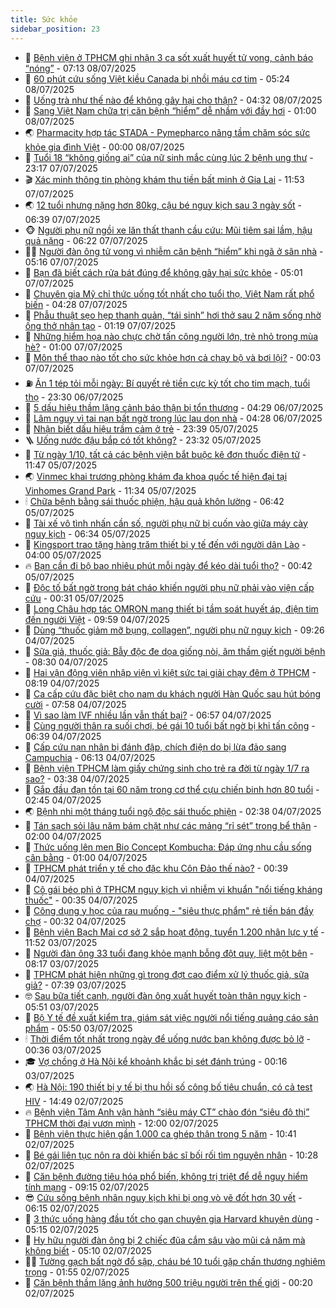 ```yaml
---
title: Sức khỏe
sidebar_position: 23
---
```


<!-- dantri-suc-khoe:START -->
- 🤔 [Bệnh viện ở TPHCM ghi nhận 3 ca sốt xuất huyết tử vong, cảnh báo “nóng”](https://dantri.com.vn/suc-khoe/benh-vien-o-tphcm-ghi-nhan-3-ca-sot-xuat-huyet-tu-vong-canh-bao-nong-20250708131930738.htm) - 07:13 08/07/2025
- 🚦 [60 phút cứu sống Việt kiều Canada bị nhồi máu cơ tim](https://dantri.com.vn/suc-khoe/60-phut-cuu-song-viet-kieu-canada-bi-nhoi-mau-co-tim-20250708110706495.htm) - 05:24 08/07/2025
- 🤖 [Uống trà như thế nào để không gây hại cho thận?](https://dantri.com.vn/suc-khoe/uong-tra-nhu-the-nao-de-khong-gay-hai-cho-than-20250629184639666.htm) - 04:32 08/07/2025
- 🐻 [Sang Việt Nam chữa trị căn bệnh “hiểm” dễ nhầm với đầy hơi](https://dantri.com.vn/suc-khoe/sang-viet-nam-chua-tri-can-benh-hiem-de-nham-voi-day-hoi-20250707155857334.htm) - 01:00 08/07/2025
- 🌏 [Pharmacity hợp tác STADA - Pymepharco nâng tầm chăm sóc sức khỏe gia đình Việt](https://dantri.com.vn/suc-khoe/pharmacity-hop-tac-stada-pymepharco-nang-tam-cham-soc-suc-khoe-gia-dinh-viet-20250707225434285.htm) - 00:00 08/07/2025
- 👺 [Tuổi 18 “không giống ai” của nữ sinh mắc cùng lúc 2 bệnh ung thư](https://dantri.com.vn/suc-khoe/tuoi-18-khong-giong-ai-cua-nu-sinh-mac-cung-luc-2-benh-ung-thu-20250707064524903.htm) - 23:17 07/07/2025
- 🎬 [Xác minh thông tin phòng khám thu tiền bất minh ở Gia Lai](https://dantri.com.vn/suc-khoe/xac-minh-thong-tin-phong-kham-thu-tien-bat-minh-o-gia-lai-20250707151446100.htm) - 11:53 07/07/2025
- 🌏 [12 tuổi nhưng nặng hơn 80kg, cậu bé nguy kịch sau 3 ngày sốt](https://dantri.com.vn/suc-khoe/12-tuoi-nhung-nang-hon-80kg-cau-be-nguy-kich-sau-3-ngay-sot-20250707125116942.htm) - 06:39 07/07/2025
- 🐵 [Người phụ nữ ngồi xe lăn thất thanh cầu cứu: Mũi tiêm sai lầm, hậu quả nặng](https://dantri.com.vn/suc-khoe/nguoi-phu-nu-ngoi-xe-lan-that-thanh-cau-cuu-mui-tiem-sai-lam-hau-qua-nang-20250707113259154.htm) - 06:22 07/07/2025
- 👨‍🏫 [Người đàn ông tử vong vì nhiễm căn bệnh “hiểm” khi ngã ở sân nhà](https://dantri.com.vn/suc-khoe/nguoi-dan-ong-tu-vong-vi-nhiem-can-benh-hiem-khi-nga-o-san-nha-20250707010401680.htm) - 05:16 07/07/2025
- 🤗 [Bạn đã biết cách rửa bát đúng để không gây hại sức khỏe](https://dantri.com.vn/suc-khoe/ban-da-biet-cach-rua-bat-dung-de-khong-gay-hai-suc-khoe-20250707112822876.htm) - 05:01 07/07/2025
- 🫶 [Chuyên gia Mỹ chỉ thức uống tốt nhất cho tuổi thọ, Việt Nam rất phổ biến](https://dantri.com.vn/suc-khoe/chuyen-gia-my-chi-thuc-uong-tot-nhat-cho-tuoi-tho-viet-nam-rat-pho-bien-20250706215737927.htm) - 04:28 07/07/2025
- 🙉 [Phẫu thuật sẹo hẹp thanh quản, “tái sinh” hơi thở sau 2 năm sống nhờ ống thở nhân tạo](https://dantri.com.vn/suc-khoe/phau-thuat-seo-hep-thanh-quan-tai-sinh-hoi-tho-sau-2-nam-song-nho-ong-tho-nhan-tao-20250707080925204.htm) - 01:19 07/07/2025
- 🦅 [Những hiểm họa nào chực chờ tấn công người lớn, trẻ nhỏ trong mùa hè?](https://dantri.com.vn/suc-khoe/nhung-hiem-hoa-nao-chuc-cho-tan-cong-nguoi-lon-tre-nho-trong-mua-he-20250706120709310.htm) - 01:00 07/07/2025
- 🐘 [Môn thể thao nào tốt cho sức khỏe hơn cả chạy bộ và bơi lội?](https://dantri.com.vn/khoa-hoc/mon-the-thao-nao-tot-cho-suc-khoe-hon-ca-chay-bo-va-boi-loi-20250706123832574.htm) - 00:03 07/07/2025
- ⛽️ [Ăn 1 tép tỏi mỗi ngày: Bí quyết rẻ tiền cực kỳ tốt cho tim mạch, tuổi thọ](https://dantri.com.vn/suc-khoe/an-1-tep-toi-moi-ngay-bi-quyet-re-tien-cuc-ky-tot-cho-tim-mach-tuoi-tho-20250704093019623.htm) - 23:30 06/07/2025
- 🤡 [5 dấu hiệu thầm lặng cảnh báo thận bị tổn thương](https://dantri.com.vn/suc-khoe/5-dau-hieu-tham-lang-canh-bao-than-bi-ton-thuong-20250704074931931.htm) - 04:29 06/07/2025
- 💼 [Lâm nguy vì tai nạn bất ngờ trong lúc lau dọn nhà](https://dantri.com.vn/suc-khoe/lam-nguy-vi-tai-nan-bat-ngo-trong-luc-lau-don-nha-20250706111550226.htm) - 04:28 06/07/2025
- 🤔 [Nhận biết dấu hiệu trầm cảm ở trẻ](https://dantri.com.vn/suc-khoe/nhan-biet-dau-hieu-tram-cam-o-tre-20250703160649339.htm) - 23:39 05/07/2025
- 🪜 [Uống nước đậu bắp có tốt không?](https://dantri.com.vn/suc-khoe/uong-nuoc-dau-bap-co-tot-khong-20250705095118241.htm) - 23:32 05/07/2025
- 📝 [Từ ngày 1/10, tất cả các bệnh viện bắt buộc kê đơn thuốc điện tử](https://dantri.com.vn/suc-khoe/tu-ngay-110-tat-ca-cac-benh-vien-bat-buoc-ke-don-thuoc-dien-tu-20250705163506509.htm) - 11:47 05/07/2025
- 🌏 [Vinmec khai trương phòng khám đa khoa quốc tế hiện đại tại Vinhomes Grand Park](https://dantri.com.vn/suc-khoe/vinmec-khai-truong-phong-kham-da-khoa-quoc-te-hien-dai-tai-vinhomes-grand-park-20250705183440181.htm) - 11:34 05/07/2025
- 🕯 [Chữa bệnh bằng sái thuốc phiện, hậu quả khôn lường](https://dantri.com.vn/suc-khoe/chua-benh-bang-sai-thuoc-phien-hau-qua-khon-luong-20250705080846823.htm) - 06:42 05/07/2025
- 🦍 [Tài xế vô tình nhấn cần số, người phụ nữ bị cuốn vào giữa máy cày nguy kịch](https://dantri.com.vn/suc-khoe/tai-xe-vo-tinh-nhan-can-so-nguoi-phu-nu-bi-cuon-vao-giua-may-cay-nguy-kich-20250705124037095.htm) - 06:34 05/07/2025
- 🌈 [Kingsport trao tặng hàng trăm thiết bị y tế đến với người dân Lào](https://dantri.com.vn/suc-khoe/kingsport-trao-tang-hang-tram-thiet-bi-y-te-den-voi-nguoi-dan-lao-20250705102808223.htm) - 04:00 05/07/2025
- 🔥 [Bạn cần đi bộ bao nhiêu phút mỗi ngày để kéo dài tuổi thọ?](https://dantri.com.vn/suc-khoe/ban-can-di-bo-bao-nhieu-phut-moi-ngay-de-keo-dai-tuoi-tho-20250704090802742.htm) - 00:42 05/07/2025
- 🌊 [Độc tố bất ngờ trong bát cháo khiến người phụ nữ phải vào viện cấp cứu](https://dantri.com.vn/suc-khoe/doc-to-bat-ngo-trong-bat-chao-khien-nguoi-phu-nu-phai-vao-vien-cap-cuu-20250704142646120.htm) - 00:31 05/07/2025
- 🚦 [Long Châu hợp tác OMRON mang thiết bị tầm soát huyết áp, điện tim đến người Việt](https://dantri.com.vn/suc-khoe/long-chau-hop-tac-omron-mang-thiet-bi-tam-soat-huyet-ap-dien-tim-den-nguoi-viet-20250704164458637.htm) - 09:59 04/07/2025
- 🤖 [Dùng “thuốc giảm mỡ bụng, collagen”, người phụ nữ nguy kịch](https://dantri.com.vn/suc-khoe/dung-thuoc-giam-mo-bung-collagen-nguoi-phu-nu-nguy-kich-20250704153833126.htm) - 09:26 04/07/2025
- 🤡 [Sữa giả, thuốc giả: Bẫy độc đe dọa giống nòi, âm thầm giết người bệnh](https://dantri.com.vn/suc-khoe/sua-gia-thuoc-gia-bay-doc-de-doa-giong-noi-am-tham-giet-nguoi-benh-20250704062502020.htm) - 08:30 04/07/2025
- 💂 [Hai vận động viên nhập viện vì kiệt sức tại giải chạy đêm ở TPHCM](https://dantri.com.vn/suc-khoe/hai-van-dong-vien-nhap-vien-vi-kiet-suc-tai-giai-chay-dem-o-tphcm-20250704103226983.htm) - 08:19 04/07/2025
- 🦄 [Ca cấp cứu đặc biệt cho nam du khách người Hàn Quốc sau hút bóng cười](https://dantri.com.vn/suc-khoe/ca-cap-cuu-dac-biet-cho-nam-du-khach-nguoi-han-quoc-sau-hut-bong-cuoi-20250704140839440.htm) - 07:58 04/07/2025
- 🧠 [Vì sao làm IVF nhiều lần vẫn thất bại?](https://dantri.com.vn/suc-khoe/vi-sao-lam-ivf-nhieu-lan-van-that-bai-20250703121122549.htm) - 06:57 04/07/2025
- 🤖 [Cùng người thân ra suối chơi, bé gái 10 tuổi bất ngờ bị khỉ tấn công](https://dantri.com.vn/suc-khoe/cung-nguoi-than-ra-suoi-choi-be-gai-10-tuoi-bat-ngo-bi-khi-tan-cong-20250704121800902.htm) - 06:39 04/07/2025
- 💼 [Cấp cứu nạn nhân bị đánh đập, chích điện do bị lừa đảo sang Campuchia](https://dantri.com.vn/suc-khoe/cap-cuu-nan-nhan-bi-danh-dap-chich-dien-do-bi-lua-dao-sang-campuchia-20250704125619463.htm) - 06:13 04/07/2025
- 🧰 [Bệnh viện TPHCM làm giấy chứng sinh cho trẻ ra đời từ ngày 1/7 ra sao?](https://dantri.com.vn/suc-khoe/benh-vien-tphcm-lam-giay-chung-sinh-cho-tre-ra-doi-tu-ngay-17-ra-sao-20250701125626950.htm) - 03:38 04/07/2025
- 🎉 [Gắp đầu đạn tồn tại 60 năm trong cơ thể cựu chiến binh hơn 80 tuổi](https://dantri.com.vn/suc-khoe/gap-dau-dan-ton-tai-60-nam-trong-co-the-cuu-chien-binh-hon-80-tuoi-20250704093203822.htm) - 02:45 04/07/2025
- 🌏 [Bệnh nhi một tháng tuổi ngộ độc sái thuốc phiện](https://dantri.com.vn/suc-khoe/benh-nhi-mot-thang-tuoi-ngo-doc-sai-thuoc-phien-20250704093534803.htm) - 02:38 04/07/2025
- 📝 [Tán sạch sỏi lâu năm bám chặt như các mảng “rỉ sét” trong bể thận](https://dantri.com.vn/suc-khoe/tan-sach-soi-lau-nam-bam-chat-nhu-cac-mang-ri-set-trong-be-than-20250703235240834.htm) - 02:00 04/07/2025
- 🧠 [Thức uống lên men Bio Concept Kombucha: Đáp ứng nhu cầu sống cân bằng](https://dantri.com.vn/suc-khoe/thuc-uong-len-men-bio-concept-kombucha-dap-ung-nhu-cau-song-can-bang-20250703115913505.htm) - 01:00 04/07/2025
- 🚀 [TPHCM phát triển y tế cho đặc khu Côn Đảo thế nào?](https://dantri.com.vn/suc-khoe/tphcm-phat-trien-y-te-cho-dac-khu-con-dao-the-nao-20250703222522867.htm) - 00:39 04/07/2025
- 💯 [Cô gái béo phì ở TPHCM nguy kịch vì nhiễm vi khuẩn &quot;nổi tiếng kháng thuốc&quot;](https://dantri.com.vn/suc-khoe/co-gai-beo-phi-o-tphcm-nguy-kich-vi-nhiem-vi-khuan-noi-tieng-khang-thuoc-20250703220651239.htm) - 00:35 04/07/2025
- 🫶 [Công dụng y học của rau muống - &quot;siêu thực phẩm&quot; rẻ tiền bán đầy chợ](https://dantri.com.vn/suc-khoe/cong-dung-y-hoc-cua-rau-muong-sieu-thuc-pham-re-tien-ban-day-cho-20250703210723040.htm) - 00:32 04/07/2025
- 👹 [Bệnh viện Bạch Mai cơ sở 2 sắp hoạt động, tuyển 1.200 nhân lực y tế](https://dantri.com.vn/suc-khoe/benh-vien-bach-mai-co-so-2-sap-hoat-dong-tuyen-1200-nhan-luc-y-te-20250703185132202.htm) - 11:52 03/07/2025
- 🤩 [Người đàn ông 33 tuổi đang khỏe mạnh bỗng đột quỵ, liệt một bên](https://dantri.com.vn/suc-khoe/nguoi-dan-ong-33-tuoi-dang-khoe-manh-bong-dot-quy-liet-mot-ben-20250703134644259.htm) - 08:17 03/07/2025
- 🌊 [TPHCM phát hiện những gì trong đợt cao điểm xử lý thuốc giả, sữa giả?](https://dantri.com.vn/suc-khoe/tphcm-phat-hien-nhung-gi-trong-dot-cao-diem-xu-ly-thuoc-gia-sua-gia-20250703115236274.htm) - 07:39 03/07/2025
- 🤓 [Sau bữa tiết canh, người đàn ông xuất huyết toàn thân nguy kịch](https://dantri.com.vn/suc-khoe/sau-bua-tiet-canh-nguoi-dan-ong-xuat-huyet-toan-than-nguy-kich-20250703105523787.htm) - 05:51 03/07/2025
- 🌝 [Bộ Y tế đề xuất kiểm tra, giám sát việc người nổi tiếng quảng cáo sản phẩm](https://dantri.com.vn/suc-khoe/bo-y-te-de-xuat-kiem-tra-giam-sat-viec-nguoi-noi-tieng-quang-cao-san-pham-20250703114934195.htm) - 05:50 03/07/2025
- 🕯 [Thời điểm tốt nhất trong ngày để uống nước bạn không được bỏ lỡ](https://dantri.com.vn/suc-khoe/thoi-diem-tot-nhat-trong-ngay-de-uong-nuoc-ban-khong-duoc-bo-lo-20250701195923177.htm) - 00:36 03/07/2025
- 🎓 [Vợ chồng ở Hà Nội kể khoảnh khắc bị sét đánh trúng](https://dantri.com.vn/suc-khoe/vo-chong-o-ha-noi-ke-khoanh-khac-bi-set-danh-trung-20250703065604738.htm) - 00:16 03/07/2025
- 🌏 [Hà Nội: 190 thiết bị y tế bị thu hồi số công bố tiêu chuẩn, có cả test HIV](https://dantri.com.vn/suc-khoe/ha-noi-190-thiet-bi-y-te-bi-thu-hoi-so-cong-bo-tieu-chuan-co-ca-test-hiv-20250702213216792.htm) - 14:49 02/07/2025
- 🔥 [Bệnh viện Tâm Anh vận hành “siêu máy CT” chào đón  “siêu đô thị” TPHCM thời đại vươn mình](https://dantri.com.vn/suc-khoe/benh-vien-tam-anh-van-hanh-sieu-may-ct-chao-don-sieu-do-thi-tphcm-thoi-dai-vuon-minh-20250702161343336.htm) - 12:00 02/07/2025
- 📝 [Bệnh viện thực hiện gần 1.000 ca ghép thận trong 5 năm](https://dantri.com.vn/suc-khoe/benh-vien-thuc-hien-gan-1000-ca-ghep-than-trong-5-nam-20250702172227055.htm) - 10:41 02/07/2025
- 🧠 [Bé gái liên tục nôn ra dòi khiến bác sĩ bối rối tìm nguyên nhân](https://dantri.com.vn/suc-khoe/be-gai-lien-tuc-non-ra-doi-khien-bac-si-boi-roi-tim-nguyen-nhan-20250702123404609.htm) - 10:28 02/07/2025
- 🦅 [Căn bệnh đường tiêu hóa phổ biến, không trị triệt để dễ nguy hiểm tính mạng](https://dantri.com.vn/suc-khoe/can-benh-duong-tieu-hoa-pho-bien-khong-tri-triet-de-de-nguy-hiem-tinh-mang-20250702151845252.htm) - 09:15 02/07/2025
- 😎 [Cứu sống bệnh nhân nguy kịch khi bị ong vò vẽ đốt hơn 30 vết](https://dantri.com.vn/suc-khoe/cuu-song-benh-nhan-nguy-kich-khi-bi-ong-vo-ve-dot-hon-30-vet-20250702121834763.htm) - 06:15 02/07/2025
- 🎉 [3 thức uống hàng đầu tốt cho gan chuyên gia Harvard khuyên dùng](https://dantri.com.vn/suc-khoe/3-thuc-uong-hang-dau-tot-cho-gan-chuyen-gia-harvard-khuyen-dung-20250701211209268.htm) - 05:15 02/07/2025
- 🫣 [Hy hữu người đàn ông bị 2 chiếc đũa cắm sâu vào mũi cả năm mà không biết](https://dantri.com.vn/suc-khoe/hy-huu-nguoi-dan-ong-bi-2-chiec-dua-cam-sau-vao-mui-ca-nam-ma-khong-biet-20250702085848373.htm) - 05:10 02/07/2025
- 🧑‍🏫 [Tường gạch bất ngờ đổ sập, cháu bé 10 tuổi gặp chấn thương nghiêm trọng](https://dantri.com.vn/suc-khoe/tuong-gach-bat-ngo-do-sap-chau-be-10-tuoi-gap-chan-thuong-nghiem-trong-20250702084512685.htm) - 01:55 02/07/2025
- 🥷 [Căn bệnh thầm lặng ảnh hưởng 500 triệu người trên thế giới](https://dantri.com.vn/suc-khoe/can-benh-tham-lang-anh-huong-500-trieu-nguoi-tren-the-gioi-20250701085934612.htm) - 00:20 02/07/2025<!-- dantri-suc-khoe:END -->
